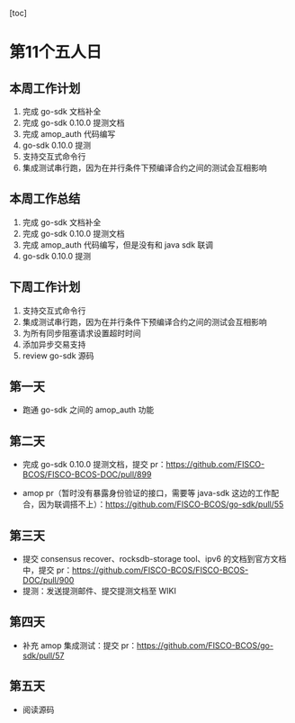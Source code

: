 [toc]

# 第11个五人日

## 本周工作计划

1. 完成 go-sdk 文档补全
2. 完成 go-sdk 0.10.0 提测文档
3. 完成 amop_auth 代码编写
4. go-sdk 0.10.0 提测
5. 支持交互式命令行
6. 集成测试串行跑，因为在并行条件下预编译合约之间的测试会互相影响

## 本周工作总结

1. 完成 go-sdk 文档补全
2. 完成 go-sdk 0.10.0 提测文档
3. 完成 amop_auth 代码编写，但是没有和 java sdk 联调
4. go-sdk 0.10.0 提测

## 下周工作计划

1. 支持交互式命令行
2. 集成测试串行跑，因为在并行条件下预编译合约之间的测试会互相影响
3. 为所有同步阻塞请求设置超时时间
4. 添加异步交易支持
5. review go-sdk 源码

## 第一天

- 跑通 go-sdk 之间的 amop_auth 功能

## 第二天

- 完成 go-sdk 0.10.0 提测文档，提交 pr：https://github.com/FISCO-BCOS/FISCO-BCOS-DOC/pull/899

- amop  pr（暂时没有暴露身份验证的接口，需要等 java-sdk 这边的工作配合，因为联调搭不上）：https://github.com/FISCO-BCOS/go-sdk/pull/55

## 第三天

- 提交 consensus recover、rocksdb-storage tool、ipv6 的文档到官方文档中，提交 pr：https://github.com/FISCO-BCOS/FISCO-BCOS-DOC/pull/900
- 提测：发送提测邮件、提交提测文档至 WIKI

## 第四天

- 补充 amop 集成测试：提交 pr：https://github.com/FISCO-BCOS/go-sdk/pull/57

## 第五天

- 阅读源码